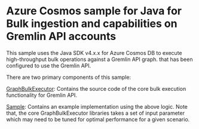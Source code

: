 # Azure Cosmos sample for Java for Bulk ingestion and capabilities on Gremlin API accounts

This sample uses the Java SDK v4.x.x for Azure Cosmos DB to execute high-throughput bulk operations against a Gremlin API graph.
that has been configured to use the Gremlin API.

There are two primary components of this sample:

[GraphBulkExecutor](src/main/java/com/azure/graph/bulk/impl/): Contains the source code of the core bulk execution
functionality for Gremlin API.

[Sample](src/main/java/com/azure/graph/bulk/sample/): Contains an example implementation using the above logic. Note
that, the core GraphBulkExecutor libraries takes a set of input parameter which may need to be tuned for optimal
performance for a given scenario.
